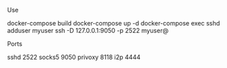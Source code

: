 Use

docker-compose build
docker-compose up -d
docker-compose exec sshd adduser myuser
ssh -D 127.0.0.1:9050 -p 2522 myuser@<dockerhost>

Ports

sshd    2522
socks5  9050
privoxy 8118
i2p     4444
